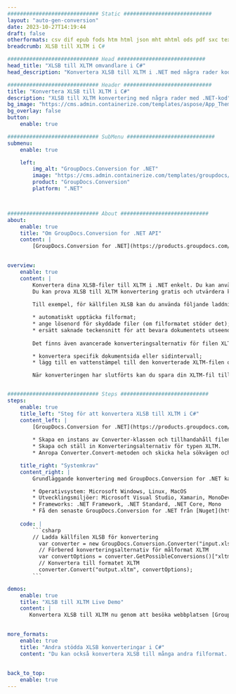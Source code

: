 ```yaml
---
############################# Static ############################
layout: "auto-gen-conversion"
date: 2023-10-27T14:19:44
draft: false
otherformats: csv dif epub fods htm html json mht mhtml ods pdf sxc tex tsv xlam xls xlsb xlsm xlsx xlt xltm xltx xml xps
breadcrumb: XLSB till XLTM i C#

############################# Head ############################
head_title: "XLSB till XLTM omvandlare i C#"
head_description: "Konvertera XLSB till XLTM i .NET med några rader kod. Använd GroupDocs Document Conversion API för att konvertera över 160 filformat."

############################# Header ############################
title: "Konvertera XLSB till XLTM i C#"
description: "XLSB till XLTM konvertering med några rader med .NET-kod"
bg_image: "https://cms.admin.containerize.com/templates/aspose/App_Themes/V3/images/bg/header1.png"
bg_overlay: false
button:
    enable: true

############################# SubMenu ############################
submenu:
    enable: true

    left:
        img_alt: "GroupDocs.Conversion for .NET"
        image: "https://cms.admin.containerize.com/templates/groupdocs/images/product-logos/90x90-noborder/groupdocs-conversion-net.png"
        product: "GroupDocs.Conversion"
        platform: ".NET"



############################# About ############################
about:
    enable: true
    title: "Om GroupDocs.Conversion for .NET API"
    content: |
        [GroupDocs.Conversion for .NET](https://products.groupdocs.com/conversion/net/) kan användas för att konvertera Microsoft Word, Excel, PowerPoint, PDF, Visio och andra format. GroupDocs.Conversion är ett fristående API som är lämpligt för back-end och interna system där hög prestanda krävs. Det beror inte på någon programvara som Microsoft eller Open Office.
    

overview:
    enable: true
    content: |
        Konvertera dina XLSB-filer till XLTM i .NET enkelt. Du kan använda bara ett par C# kodrader i valfri plattform som du vill, som - Windows, Linux, macOS.
        Du kan prova XLSB till XLTM konvertering gratis och utvärdera konverteringsresultatens kvalitet. Tillsammans med enkla filkonverteringsscenarier kan du prova mer avancerade alternativ för att ladda källfilen XLSB och för att spara resultatet XLTM. 
        
        Till exempel, för källfilen XLSB kan du använda följande laddningsalternativ:

        * automatiskt upptäcka filformat;
        * ange lösenord för skyddade filer (om filformatet stöder det);
        * ersätt saknade teckensnitt för att bevara dokumentets utseende.
        
        Det finns även avancerade konverteringsalternativ för filen XLTM:

        * konvertera specifik dokumentsida eller sidintervall;
        * lägg till en vattenstämpel till den konverterade XLTM-filen och många fler.

        När konverteringen har slutförts kan du spara din XLTM-fil till den lokala filsökvägen eller någon tredje parts lagring som FTP, Amazon S3, Google Drive, Dropbox etc. Observera - för att konvertera XLSB till {{ TO}} det finns inget behov av någon ytterligare programvara installerad - som MS Office, Open Office, Adobe Acrobat Reader etc.


############################# Steps ############################
steps:
    enable: true
    title_left: "Steg för att konvertera XLSB till XLTM i C#"
    content_left: |
        [GroupDocs.Conversion for .NET](https://products.groupdocs.com/conversion/net/) gör det enkelt för utvecklare att konvertera en XLSB-fil till XLTM med några rader kod.
        
        * Skapa en instans av Converter-klassen och tillhandahåll filen XLSB med den fullständiga sökvägen
        * Skapa och ställ in Konverteringsalternativ för typen XLTM.
        * Anropa Converter.Convert-metoden och skicka hela sökvägen och formatet (XLTM) som en parameter

    title_right: "Systemkrav"
    content_right: |
        Grundläggande konvertering med GroupDocs.Conversion for .NET kan göras med bara några enkla steg. Våra API:er stöds på alla större plattformar och operativsystem. Innan du kör koden nedan, se till att du har följande förutsättningar installerade på ditt system.

        * Operativsystem: Microsoft Windows, Linux, MacOS
        * Utvecklingsmiljöer: Microsoft Visual Studio, Xamarin, MonoDevelop
        * Frameworks: .NET Framework, .NET Standard, .NET Core, Mono
        * Få den senaste GroupDocs.Conversion for .NET från [Nuget](https://www.nuget.org/packages/groupdocs.conversion)
         
    code: |
        ```csharp    
        // Ladda källfilen XLSB för konvertering
          var converter = new GroupDocs.Conversion.Converter("input.xlsb");
          // Förbered konverteringsalternativ för målformat XLTM
          var convertOptions = converter.GetPossibleConversions()["xltm"].ConvertOptions;
          // Konvertera till formatet XLTM
          converter.Convert("output.xltm", convertOptions);
        ```

demos:
    enable: true
    title: "XLSB till XLTM Live Demo"
    content: |
       Konvertera XLSB till XLTM nu genom att besöka webbplatsen [GroupDocs.Conversion App](https://products.groupdocs.app/conversion/family). Onlinedemo har följande fördelar
          

more_formats:
    enable: true
    title: "Andra stödda XLSB konverteringar i C#"
    content: "Du kan också konvertera XLSB till många andra filformat. Se listan nedan."
       
       
back_to_top:
    enable: true
---
```

